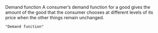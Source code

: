 Demand function
A consumer’s demand function for a good gives the amount of the good that the consumer chooses at different levels of its price when the other things remain unchanged.

```query 2021-12-26 22:08
"Demand function"
```
